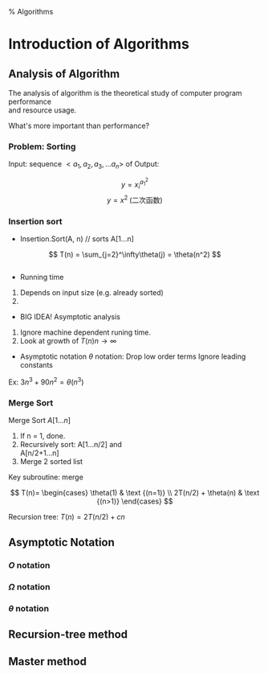 % Algorithms
<link id="linkstyle" rel='stylesheet' href='css/markdown.css'/>

Introduction of Algorithms
==========================

Analysis of Algorithm
---------------------

The analysis of algorithm is the theoretical study of computer program performance  
and resource usage.  

What's more important than performance?

### Problem: Sorting ###

Input: sequence $<a_1, a_2, a_3, ... a_n>$ of
Output: 


$$ y = x_i^{a_1^2} $$
$$ y = x^2 \; \mbox{(二次函数)} $$

### Insertion sort ###

+ Insertion.Sort(A, n) // sorts A[1...n]

$$ T(n) = \sum_{j=2}^\infty\theta(j) = \theta(n^2) $$

``` pseudo

```

+ Running time
1) Depends on input size (e.g. already sorted)
2) 


+ BIG IDEA! Asymptotic analysis
1) Ignore machine dependent runing time.
2) Look at growth of  $T(n) n \to \infty$

+ Asymptotic notation
$\theta$ notation: Drop low order terms
                   Ignore leading constants  

Ex: $3n^3 + 90n^2 = \theta(n^3)$

### Merge Sort ###

Merge Sort $A[1...n]$
1. If n = 1, done.
2. Recursively sort:
   A[1...n/2] and  
   A[n/2+1...n]  
3. Merge 2 sorted list  

Key subroutine: merge

$$ T(n)= \begin{cases} \theta(1) & \text {(n=1)} \\ 2T(n/2) + \theta(n) & \text {(n>1)} \end{cases} $$

Recursion tree: $T(n)=2T(n/2) + cn$

Asymptotic Notation
-------------------

### $O$ notation ###


### $\Omega$ notation ###


### $\theta$ notation ###




Recursion-tree method
---------------------

Master method
-------------
